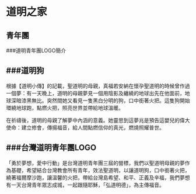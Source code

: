 道明之家
=========
青年團
-------
###道明青年團LOGO簡介

###道明狗
----
根據【道明小傳】的記載，聖道明的母親，真福若安納在懷孕聖道明的時候曾作過一個夢：有一天晚上，道明的母親夢見一個用陰影及纏繞的地球出先在他面前，地球深暗漆黑無比。突然間她又看見一隻黑白分明的狗，口中銜著火把。這隻狗開始環繞地球跑，點燃火把，照亮世界並帶給地球溫暖。

 在祈禱後，道明的母親了解夢中內涵的意義。她靈思到這夢兆是預告這嬰兒的偉大使命：建立修會，傳揚福音，給人間點燃信仰的真光，燃燒照耀普世。

###台灣道明青年團LOGO
----
「勇於夢想，愛中行動」是台灣道明青年團三屆的營標，我們以聖道明母親的夢作為基礎，希望結合台灣教會所有青年，效法聖道明，以讓道明狗，口中銜著火把，繞著福爾摩沙跑，讓溫馨的火把，帶給台灣島希望、和平、正義及辛福，我們夢想有一天台灣青年眾志成城，一起跟隨耶穌，「弘道明德」，為主傳福音。